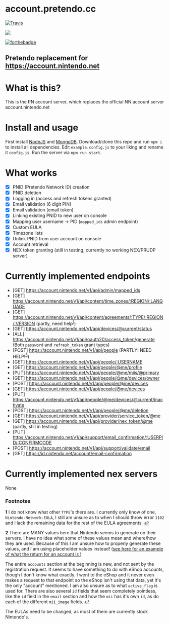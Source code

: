 # account.pretendo.cc

[![Travis](https://travis-ci.org/PretendoNetwork/account.svg?branch=master)](https://travis-ci.org/PretendoNetwork/account)

<p align="left">
    <a href="https://discord.gg/rxekqVJ" target="_blank">
        <img src="https://discordapp.com/api/guilds/408718485913468928/widget.png?style=banner3">
    </a>
</p>

[![forthebadge](http://forthebadge.com/images/badges/built-with-love.svg)](http://forthebadge.com)

## Pretendo replacement for https://account.nintendo.net

# What is this?
This is the PN account server, which replaces the official NN account server account.nintendo.net


# Install and usage

First install [NodeJS](https://nodejs.org) and [MongoDB](https://mongodb.com). Download/clone this repo and run `npm i` to install all dependencies. Edit `example.config.js` to your liking and rename it `config.js`. Run the server via `npm run start`.

# What works
- [x] PNID (Pretendo Network ID) creation
- [x] PNID deletion
- [x] Logging in (access and refresh tokens granted)
- [x] Email validation (6 digit PIN)
- [x] Email validation (email token)
- [x] Linking existing PNID to new user on console
- [x] Mapping user username -> PID (`mapped_ids` admin endpoint)
- [x] Custom EULA
- [x] Timezone lists
- [x] Unlink PNID from user account on console
- [x] Account retrieval
- [x] NEX token granting (still in testing, currently no working NEX/PRUDP server)

# Currently implemented endpoints
- [GET] https://account.nintendo.net/v1/api/admin/mapped_ids
- [GET] https://account.nintendo.net/v1/api/content/time_zones/:REGION/:LANGUAGE
- [GET] https://account.nintendo.net/v1/api/content/agreements/:TYPE/:REGION/:VERSION (partly, need help<sup id="a1">[1](#f1)</sup>)
- [GET] https://account.nintendo.net/v1/api/devices/@current/status
- [ALL] https://account.nintendo.net/v1/api/oauth20/access_token/generate (Both `password` and `refresh_token` grant types)
- [POST] https://account.nintendo.net/v1/api/people (PARTLY! NEED HELP!<sup id="a3">[3](#f3)</sup>)
- [GET] https://account.nintendo.net/v1/api/people/:USERNAME
- [GET] https://account.nintendo.net/v1/api/people/@me/profile
- [PUT] https://account.nintendo.net/v1/api/people/@me/miis/@primary
- [GET] https://account.nintendo.net/v1/api/people/@me/devices/owner
- [POST] https://account.nintendo.net/v1/api/people/@me/devices
- [GET] https://account.nintendo.net/v1/api/people/@me/devices
- [PUT] https://account.nintendo.net/v1/api/people/@me/devices/@current/inactivate
- [POST] https://account.nintendo.net/v1/api/people/@me/deletion
- [GET] https://account.nintendo.net/v1/api/provider/service_token/@me
- [GET] https://account.nintendo.net/v1/api/provider/nex_token/@me (partly, still in testing)
- [PUT] https://account.nintendo.net/v1/api/support/email_confirmation/:USERPID/:CONFIRMCODE
- [POST] https://account.nintendo.net/v1/api/support/validate/email
- [GET] https://id.nintendo.net/account/email-confirmation

# Currently implemented nex servers
None


### Footnotes

<b id="f1">1</b> I do not know what other `TYPE`'s there are. I currently only know of one, `Nintendo-Network-EULA`, I still am unsure as to when I should throw error `1102` and I lack the remaining data for the rest of the EULA agreements. [↩](#a1)

<b id="f3">2</b> There are MANY values here that Nintendo seems to generate on their servers. I have no idea what some of these values mean and where/how they are used. Because of this I am unsure how to properly generate these values, and I am using placeholder values instead! ([see here for an example of what the return for an account is ](https://github.com/RedDuckss/csms/blob/master/OFFICIAL_SCHEMA.md#grab-profile))

The entire `accounts` section at the beginning is new, and not sent by the registration request. It seems to have something to do with eShop accounts, though I don't know what exactly. I went to the eShop and it never even makes a request to that endpoint so the eShop isn't using that data, yet it's the only "account" mentioned. I am also unsure as to what `active_flag` is used for. There are also several `id` fields that seem completely pointless, like the `id` field in the `email` section and how the `mii` has it's own `id`, as do each of the different `mii_image` fields. [↩](#a3)

The EULAs need to be changed, as most of them are currently stock Nintendo's.
